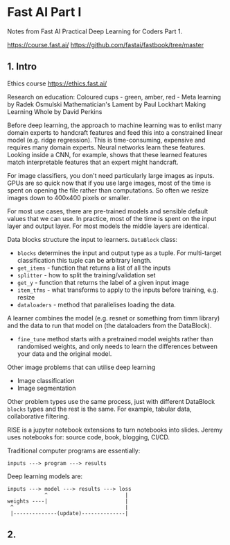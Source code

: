 # Fast AI Part I
Notes from Fast AI Practical Deep Learning for Coders Part 1.

https://course.fast.ai/
https://github.com/fastai/fastbook/tree/master


## 1. Intro

Ethics course https://ethics.fast.ai/

Research on education:
Coloured cups - green, amber, red - 
Meta learning by Radek Osmulski
Mathematician's Lament by Paul Lockhart
Making Learning Whole by David Perkins

Before deep learning, the approach to machine learning was to enlist many domain experts to handcraft features
and feed this into a constrained linear model (e.g. ridge regression).
This is time-consuming, expensive and requires many domain experts.
Neural networks learn these features. 
Looking inside a CNN, for example, shows that these learned features match interpretable features that an expert might handcraft.

For image classifiers, you don't need particularly large images as inputs.
GPUs are so quick now that if you use large images, most of the time is spent on opening the file rather than computations.
So often we resize images down to 400x400 pixels or smaller.

For most use cases, there are pre-trained models and sensible default values that we can use.
In practice, most of the time is spent on the input layer and output layer. For most models the middle layers are identical.

Data blocks structure the input to learners.
`DataBlock` class:
- `blocks` determines the input and output type as a tuple. For multi-target classification this tuple can be arbitrary length.
- `get_items` - function that returns a list of all the inputs
- `splitter` - how to split the training/validation set
- `get_y` - function that returns the label of a given input image
- `item_tfms` - what transforms to apply to the inputs before training, e.g. resize
- `dataloaders` - method that parallelises loading the data.

A learner combines the model (e.g. resnet or something from timm library) and the data to run that model on (the dataloaders from the DataBlock).
- `fine_tune` method starts with a pretrained model weights rather than randomised weights, and only needs to learn the differences between your data and the original model.

Other image problems that can utilise deep learning
- Image classification
- Image segmentation

Other problem types use the same process, just with different DataBlock `blocks` types and the rest is the same.
For example, tabular data, collaborative filtering.

RISE is a jupyter notebook extensions to turn notebooks into slides.
Jeremy uses notebooks for: source code, book, blogging, CI/CD.

Traditional computer programs are essentially:
```
inputs ---> program ---> results
```

Deep learning models are:
```
inputs ---> model ---> results ---> loss
            ^                         |
weights ----|                         |
 ^                                    |
 |--------------(update)--------------|
```


## 2.
